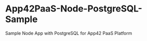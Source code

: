 App42PaaS-Node-PostgreSQL-Sample
================================

Sample Node App with PostgreSQL for App42 PaaS Platform

